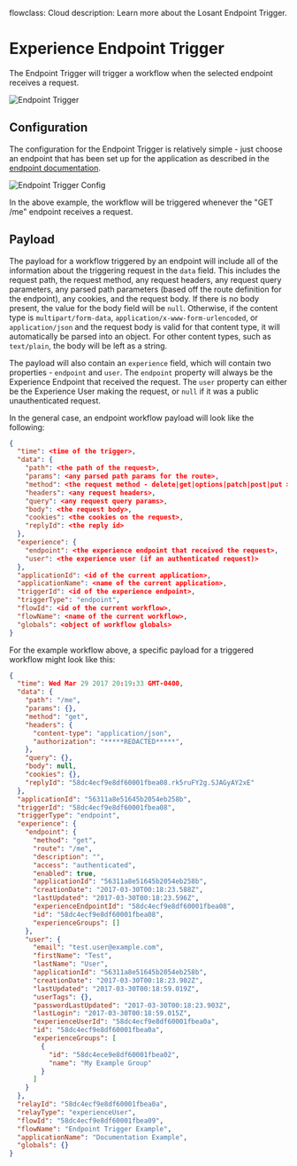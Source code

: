 flowclass: Cloud
description: Learn more about the Losant Endpoint Trigger.

# Experience Endpoint Trigger

The Endpoint Trigger will trigger a workflow when the selected endpoint receives a request.

![Endpoint Trigger](/images/workflows/triggers/endpoint-trigger.png "Endpoint Trigger")

## Configuration

The configuration for the Endpoint Trigger is relatively simple - just choose an endpoint that has been set up for the application as described in the [endpoint documentation](/experiences/endpoints/).

![Endpoint Trigger Config](/images/workflows/triggers/endpoint-trigger-config.png "Endpoint Trigger Config")

In the above example, the workflow will be triggered whenever the "GET /me" endpoint receives a request.

## Payload

The payload for a workflow triggered by an endpoint will include all of the information about the triggering request in the `data` field. This includes the request path, the request method, any request headers, any request query parameters, any parsed path parameters (based off the route definition for the endpoint), any cookies, and the request body. If there is no body present, the value for the body field will be `null`. Otherwise, if the content type is `multipart/form-data`, `application/x-www-form-urlencoded`, or `application/json` and the request body is valid for that content type, it will automatically be parsed into an object. For other content types, such as `text/plain`, the body will be left as a string.

The payload will also contain an `experience` field, which will contain two properties - `endpoint` and `user`. The `endpoint` property will always be the Experience Endpoint that received the request. The `user` property can either be the Experience User making the request, or `null` if it was a public unauthenticated request.

In the general case, an endpoint workflow payload will look like the following:

```json
{
  "time": <time of the trigger>,
  "data": {
    "path": <the path of the request>,
    "params": <any parsed path params for the route>,
    "method": <the request method - delete|get|options|patch|post|put >,
    "headers": <any request headers>,
    "query": <any request query params>,
    "body": <the request body>,
    "cookies": <the cookies on the request>,
    "replyId": <the reply id>
  },
  "experience": {
    "endpoint": <the experience endpoint that received the request>,
    "user": <the experience user (if an authenticated request)>
  },
  "applicationId": <id of the current application>,
  "applicationName": <name of the current application>,
  "triggerId": <id of the experience endpoint>,
  "triggerType": "endpoint",
  "flowId": <id of the current workflow>,
  "flowName": <name of the current workflow>,
  "globals": <object of workflow globals>
}
```

For the example workflow above, a specific payload for a triggered workflow might look like this:

```json
{
  "time": Wed Mar 29 2017 20:19:33 GMT-0400,
  "data": {
    "path": "/me",
    "params": {},
    "method": "get",
    "headers": {
      "content-type": "application/json",
      "authorization": "*****REDACTED*****",
    },
    "query": {},
    "body": null,
    "cookies": {},
    "replyId": "58dc4ecf9e8df60001fbea08.rk5ruFY2g.SJAGyAY2xE"
  },
  "applicationId": "56311a8e51645b2054eb258b",
  "triggerId": "58dc4ecf9e8df60001fbea08",
  "triggerType": "endpoint",
  "experience": {
    "endpoint": {
      "method": "get",
      "route": "/me",
      "description": "",
      "access": "authenticated",
      "enabled": true,
      "applicationId": "56311a8e51645b2054eb258b",
      "creationDate": "2017-03-30T00:18:23.588Z",
      "lastUpdated": "2017-03-30T00:18:23.596Z",
      "experienceEndpointId": "58dc4ecf9e8df60001fbea08",
      "id": "58dc4ecf9e8df60001fbea08",
      "experienceGroups": []
    },
    "user": {
      "email": "test.user@example.com",
      "firstName": "Test",
      "lastName": "User",
      "applicationId": "56311a8e51645b2054eb258b",
      "creationDate": "2017-03-30T00:18:23.902Z",
      "lastUpdated": "2017-03-30T00:18:59.019Z",
      "userTags": {},
      "passwordLastUpdated": "2017-03-30T00:18:23.903Z",
      "lastLogin": "2017-03-30T00:18:59.015Z",
      "experienceUserId": "58dc4ecf9e8df60001fbea0a",
      "id": "58dc4ecf9e8df60001fbea0a",
      "experienceGroups": [
        {
          "id": "58dc4ece9e8df60001fbea02",
          "name": "My Example Group"
        }
      ]
    }
  },
  "relayId": "58dc4ecf9e8df60001fbea0a",
  "relayType": "experienceUser",
  "flowId": "58dc4ecf9e8df60001fbea09",
  "flowName": "Endpoint Trigger Example",
  "applicationName": "Documentation Example",
  "globals": {}
}
```
